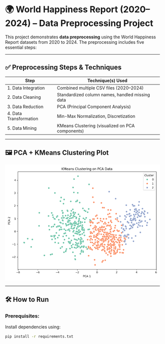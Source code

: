  # 🌍 World Happiness Report (2020–2024) – Data Preprocessing Project

This project demonstrates **data preprocessing** using the World Happiness Report datasets from 2020 to 2024. The preprocessing includes five essential steps:

---

## ✅ Preprocessing Steps & Techniques

| Step                   | Technique(s) Used                                |
|------------------------|--------------------------------------------------|
| 1. Data Integration    | Combined multiple CSV files (2020–2024)          |
| 2. Data Cleaning       | Standardized column names, handled missing data  |
| 3. Data Reduction      | PCA (Principal Component Analysis)               |
| 4. Data Transformation | Min-Max Normalization, Discretization            |
| 5. Data Mining         | KMeans Clustering (visualized on PCA components) |

---

## 🖼️ PCA + KMeans Clustering Plot

![Clustering Result](screenshot.png)

---

## 🛠️ How to Run

### Prerequisites:
Install dependencies using:

```bash
pip install -r requirements.txt
